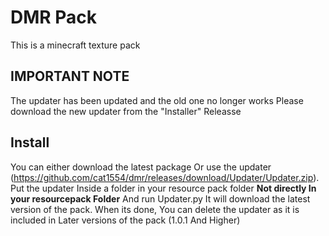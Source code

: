 # DMR Pack

This is a minecraft texture pack
## IMPORTANT NOTE
The updater has been updated and the old one no longer works
Please download the new updater from the "Installer" Releasse

## Install 
You can either download the latest package Or use the updater (https://github.com/cat1554/dmr/releases/download/Updater/Updater.zip).
Put the updater Inside a folder in your resource pack folder **Not directly In your resourcepack Folder** And run Updater.py 
It will download the latest version of the pack. When its done, You can delete the updater as it is included in Later versions of the pack (1.0.1 And Higher)

